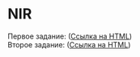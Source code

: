 # NIR
Первое задание: (<a href="https://webostap.github.io/NIR/crypto_history.html">Ссылка на HTML</a>)<br>
Второе задание: (<a href="https://webostap.github.io/NIR/2.html">Ссылка на HTML</a>)

